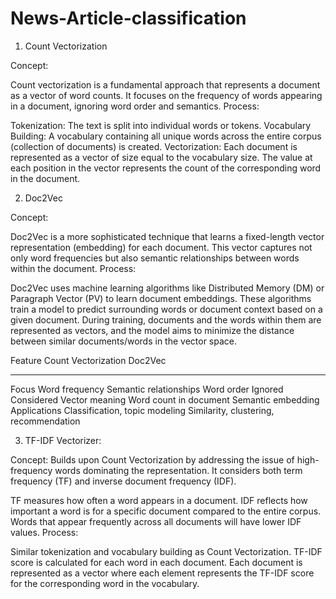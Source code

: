 # News-Article-classification

1. Count Vectorization

Concept:

Count vectorization is a fundamental approach that represents a document as a vector of word counts.
It focuses on the frequency of words appearing in a document, ignoring word order and semantics.
Process:

Tokenization: The text is split into individual words or tokens.
Vocabulary Building: A vocabulary containing all unique words across the entire corpus (collection of documents) is created.
Vectorization: Each document is represented as a vector of size equal to the vocabulary size. The value at each position in the vector represents the count of the corresponding word in the document.


2. Doc2Vec

Concept:

Doc2Vec is a more sophisticated technique that learns a fixed-length vector representation (embedding) for each document.
This vector captures not only word frequencies but also semantic relationships between words within the document.
Process:

Doc2Vec uses machine learning algorithms like Distributed Memory (DM) or Paragraph Vector (PV) to learn document embeddings.
These algorithms train a model to predict surrounding words or document context based on a given document.
During training, documents and the words within them are represented as vectors, and the model aims to minimize the distance between similar documents/words in the vector space.


Feature	        Count Vectorization	            Doc2Vec
________________________________________________________________________________________
Focus	        Word frequency	                Semantic relationships
Word order	    Ignored	Considered
Vector meaning	Word count in document	        Semantic embedding
Applications	Classification, topic modeling	Similarity, clustering, recommendation


3. TF-IDF Vectorizer:

Concept: Builds upon Count Vectorization by addressing the issue of high-frequency words dominating the representation. It considers both term frequency (TF) and inverse document frequency (IDF).

TF measures how often a word appears in a document.
IDF reflects how important a word is for a specific document compared to the entire corpus. Words that appear frequently across all documents will have lower IDF values.
Process:

Similar tokenization and vocabulary building as Count Vectorization.
TF-IDF score is calculated for each word in each document.
Each document is represented as a vector where each element represents the TF-IDF score for the corresponding word in the vocabulary.